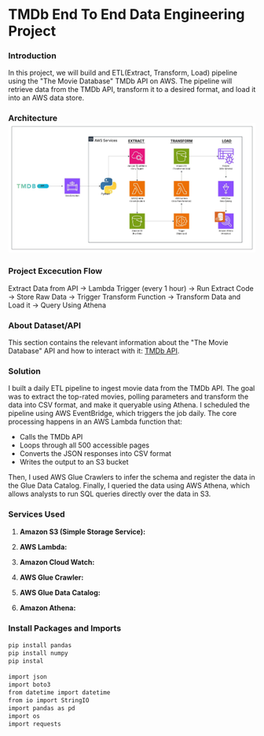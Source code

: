 # TMDb End To End Data Engineering Project

### Introduction

In this project, we will build and ETL(Extract, Transform, Load) pipeline using the "The Movie Database" TMDb API on AWS. The pipeline will retrieve data from the TMDb API, transform it to a desired format, and load it into an AWS data store. 

### Architecture ![example of image](https://github.com/rcnnarvaez/tmdb-end-to-end-data-engineering-project/blob/main/TMDb_API%20ETL%20Pipeline.jpeg)

### Project Excecution Flow
Extract Data from API -> Lambda Trigger (every 1 hour) -> Run Extract Code -> Store Raw Data -> Trigger Transform Function -> Transform Data and Load it -> Query Using Athena

### About Dataset/API
This section contains the relevant information about the "The Movie Database" API and how to interact with it: [TMDb API](https://developer.themoviedb.org/docs/getting-started).

### Solution

I built a daily ETL pipeline to ingest movie data from the TMDb API. The goal was to extract the top-rated movies, polling parameters and transform the data into CSV format, and make it queryable using Athena.
I scheduled the pipeline using AWS EventBridge, which triggers the job daily.
The core processing happens in an AWS Lambda function that:
- Calls the TMDb API
- Loops through all 500 accessible pages
- Converts the JSON responses into CSV format
- Writes the output to an S3 bucket
  
Then, I used AWS Glue Crawlers to infer the schema and register the data in the Glue Data Catalog.
Finally, I queried the data using AWS Athena, which allows analysts to run SQL queries directly over the data in S3.

### Services Used
1. **Amazon S3 (Simple Storage Service):** 
   
2. **AWS Lambda:** 

3. **Amazon Cloud Watch:** 

4. **AWS Glue Crawler:**

5. **AWS Glue Data Catalog:** 

6. **Amazon Athena:** 

### Install Packages and Imports
```
pip install pandas
pip install numpy
pip instal

import json
import boto3
from datetime import datetime
from io import StringIO
import pandas as pd
import os
import requests
```
